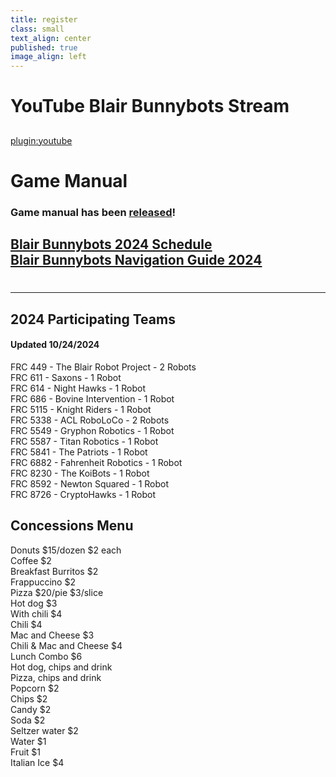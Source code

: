 ```yaml
---
title: register
class: small
text_align: center
published: true
image_align: left
---
```


# **YouTube Blair Bunnybots Stream**
##
[plugin:youtube](https://www.youtube.com/watch?v=xWMnm_sOkJ8)

# **Game Manual**
### Game manual has been [released](https://docs.google.com/document/d/1ewfl1evrlExPIC_psEIxtAadKxwzkzVaExCZK1W8QyY/edit?usp=sharing)!

## [Blair Bunnybots 2024 Schedule](https://docs.google.com/document/d/1axW6Y_WmsrgSJ8pNxNLGLyLCSw-21vPZmiJ03NX5nUY/edit) </br> [Blair Bunnybots Navigation Guide 2024](https://docs.google.com/document/d/1A1sW-ku0OS3QPzZ2FyajMLzmF1sdo3C0SFL48GhGnrM/edit?usp=sharing)

# 
---
## **2024 Participating Teams**
#### Updated 10/24/2024
FRC 449 - The Blair Robot Project - 2 Robots <br>
FRC 611 - Saxons - 1 Robot <br>
FRC 614 -  Night Hawks - 1 Robot <br>
FRC 686 - Bovine Intervention - 1 Robot <br>
FRC 5115 - Knight Riders - 1 Robot <br>
FRC 5338 - ACL RoboLoCo - 2 Robots <br>
FRC 5549 - Gryphon Robotics - 1 Robot <br>
FRC 5587 - Titan Robotics - 1 Robot <br>
FRC 5841 - The Patriots - 1 Robot <br>
FRC 6882 - Fahrenheit Robotics - 1 Robot <br>
FRC 8230 - The KoiBots - 1 Robot <br>
FRC 8592 - Newton Squared - 1 Robot <br>
FRC 8726 - CryptoHawks - 1 Robot <br>

## **Concessions Menu**
Donuts	  $15/dozen  $2 each <br> 
Coffee $2 <br>
Breakfast Burritos $2 <br>
Frappuccino $2 <br>
Pizza	$20/pie  $3/slice <br>
Hot dog $3 <br>
    With chili  $4 <br>
Chili   $4 <br>
Mac and Cheese  $3 <br>
Chili & Mac and Cheese $4 <br>
Lunch Combo $6 <br>
     Hot dog, chips and drink <br>
     Pizza, chips and drink <br>
Popcorn  $2 <br>
Chips $2 <br>
Candy $2 <br>
Soda $2 <br>
Seltzer water $2 <br>
Water $1 <br>
Fruit $1 <br>
Italian Ice $4 <br>



